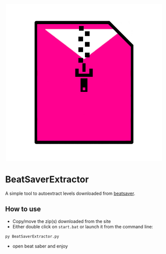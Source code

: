 <p align="center">
<img src="logo.png">
</p>

# BeatSaverExtractor

A simple tool to autoextract levels downloaded from [beatsaver](https://beatsaver.com/).

## How to use

* Copy/move the zip(s) downloaded from the site
* Either double click on `start.bat` or launch it from the command line:

```bash
py BeatSaverExtractor.py 
```
* open beat saber and enjoy